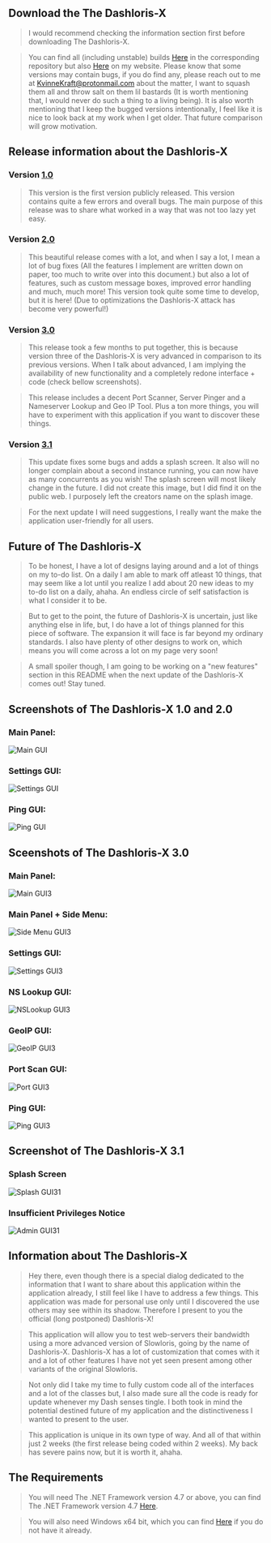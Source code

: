 ## Download the The Dashloris-X
>I would recommend checking the information section first before downloading The Dashloris-X.

>You can find all (including unstable) builds [Here](https://github.com/KvinneKraft/Software/tree/main/TheDashlorisX/application) in the corresponding repository but also [Here](https://pugpawz.com) on my website.  Please know that some versions may contain bugs, if you do find any, please reach out to me at KvinneKraft@protonmail.com about the matter, I want to squash them all and throw salt on them lil bastards (It is worth mentioning that, I would never do such a thing to a living being).  It is also worth mentioning that I keep the bugged versions intentionally, I feel like it is nice to look back at my work when I get older.  That future comparison will grow motivation.
##
## Release information about the Dashloris-X
### Version [1.0](https://github.com/KvinneKraft/Software/raw/main/TheDashlorisX/application/1.0/Dashloris-X.exe?raw=true)
> This version is the first version publicly released.  This version contains quite a few errors and overall bugs.  The main purpose of this release was to share what worked in a way that was not too lazy yet easy.
### Version [2.0](https://github.com/KvinneKraft/Software/raw/main/TheDashlorisX/application/2.0/Dashloris-X.exe?raw=true)
> This beautiful release comes with a lot, and when I say a lot, I mean a lot of bug fixes (All the features I implement are written down on paper, too much to write over into this document.) but also a lot of features, such as custom message boxes, improved error handling and much, much more!  This version took quite some time to develop, but it is here!  (Due to optimizations the Dashloris-X attack has become very powerful!)
### Version [3.0](https://github.com/KvinneKraft/Software/raw/main/TheDashlorisX/application/3.0/TheDashloris-X.exe?raw=true)
> This release took a few months to put together, this is because version three of the Dashloris-X is very advanced in comparison to its previous versions.  When I talk about advanced, I am implying the availability of new functionality and a completely redone interface + code (check bellow screenshots).

> This release includes a decent Port Scanner, Server Pinger and a Nameserver Lookup and Geo IP Tool.  Plus a ton more things, you will have to experiment with this application if you want to discover these things. 
### Version [3.1](https://github.com/KvinneKraft/Software/raw/main/TheDashlorisX/application/3.1/TheDashloris-X.exe?raw=true)
> This update fixes some bugs and adds a splash screen.  It also will no longer complain about a second instance running, you can now have as many concurrents as you wish!  The splash screen will most likely change in the future.  I did not create this image, but I did find it on the public web.  I purposely left the creators name on the splash image.  

> For the next update I will need suggestions, I really want the make the application user-friendly for all users.
##
## Future of The Dashloris-X
>To be honest, I have a lot of designs laying around and a lot of things on my to-do list.  On a daily I am able to mark off atleast 10 things, that may seem like a lot until you realize I add about 20 new ideas to my to-do list on a daily, ahaha.  An endless circle of self satisfaction is what I consider it to be.

>But to get to the point, the future of Dashloris-X is uncertain, just like anything else in life, but, I do have a lot of things planned for this piece of software.  The expansion it will face is far beyond my ordinary standards.  I also have plenty of other designs to work on, which means you will come across a lot on my page very soon!

>A small spoiler though, I am going to be working on a "new features" section in this README when the next update of the Dashloris-X comes out!  Stay tuned.
##
## Screenshots of The Dashloris-X 1.0 and 2.0
### Main Panel:
![Main GUI](Screenshots/main-gui.png)
### Settings GUI:
![Settings GUI](Screenshots/settings-gui.png)
### Ping GUI:
![Ping GUI](Screenshots/ping-gui.png)
##
## Sceenshots of The Dashloris-X 3.0
### Main Panel:
![Main GUI3](Screenshots/main-gui3.png)
### Main Panel + Side Menu:
![Side Menu GUI3](Screenshots/side-menu3.png)
### Settings GUI: 
![Settings GUI3](Screenshots/settings-gui3.png)
### NS Lookup GUI:
![NSLookup GUI3](Screenshots/nslookup-gui3.png)
### GeoIP GUI:
![GeoIP GUI3](Screenshots/geoip-gui3.png)
### Port Scan GUI:
![Port GUI3](Screenshots/portscan-gui3.png)
### Ping GUI:
![Ping GUI3](Screenshots/ping-gui3.png)
## Screenshot of The Dashloris-X 3.1
### Splash Screen
![Splash GUI31](Screenshots/splash31.png)
### Insufficient Privileges Notice
![Admin GUI31](Screenshots/admin31.png)
##
## Information about The Dashloris-X
>Hey there, even though there is a special dialog dedicated to the information that I want to share about this application within the application already, I still feel like I have to address a few things.  This application was made for personal use only until I discovered the use others may see within its shadow.  Therefore I present to you the official (long postponed) Dashloris-X!  

>This application will allow you to test web-servers their bandwidth using a more advanced version of Slowloris, going by the name of Dashloris-X. Dashloris-X has a lot of customization that comes with it and a lot of other features I have not yet seen present among other variants of the original Slowloris.

>Not only did I take my time to fully custom code all of the interfaces and a lot of the classes but, I also made sure all the code is ready for update whenever my Dash senses tingle.  I both took in mind the potential destined future of my application and the distinctiveness I wanted to present to the user.  

>This application is unique in its own type of way.  And all of that within just 2 weeks (the first release being coded within 2 weeks).  My back has severe pains now, but it is worth it, ahaha.
##
## The Requirements
> You will need The .NET Framework version 4.7 or above, you can find The .NET Framework version 4.7 [Here](https://dotnet.microsoft.com/download/dotnet-framework/net47).

> You will also need Windows x64 bit, which you can find [Here](https://www.microsoft.com/en-us/windows) if you do not have it already.